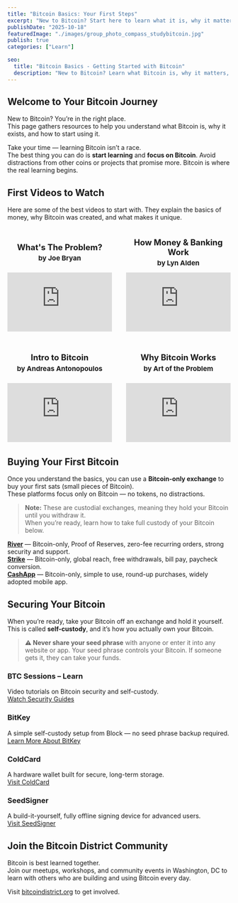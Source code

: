 ```yaml
---
title: "Bitcoin Basics: Your First Steps"
excerpt: "New to Bitcoin? Start here to learn what it is, why it matters, and how to begin using it."
publishDate: "2025-10-18"
featuredImage: "./images/group_photo_compass_studybitcoin.jpg"
publish: true
categories: ["Learn"]

seo:
  title: "Bitcoin Basics - Getting Started with Bitcoin"
  description: "New to Bitcoin? Learn what Bitcoin is, why it matters, and how to start using it. Take a look at these beginner resources and reach out if you have questions!"
---
```


## Welcome to Your Bitcoin Journey

New to Bitcoin? You’re in the right place.  
This page gathers resources to help you understand what Bitcoin is, why it exists, and how to start using it.

Take your time — learning Bitcoin isn’t a race.  
The best thing you can do is **start learning** and **focus on Bitcoin**. Avoid distractions from other coins or projects that promise more. Bitcoin is where the real learning begins.


## First Videos to Watch

Here are some of the best videos to start with. They explain the basics of money, why Bitcoin was created, and what makes it unique.

<style>
  .video-grid {
    display: grid;
    grid-template-columns: repeat(2, minmax(0, 1fr)); /* 2x2 by default */
    gap: 2rem;
    margin: 2rem 0;
  }

  /* Mobile: stack to 1 column */
  @media (max-width: 640px) {
    .video-grid { grid-template-columns: 1fr; }
  }

  .video-card {
    display: flex;
    flex-direction: column;
    align-items: center;
    text-align: center;
  }

  /* Keep title + author the same height across cards */
  .card-header {
    /* Adjust min-height if your titles wrap more/less */
    min-height: 4.75rem;
    display: flex;
    flex-direction: column;
    justify-content: center;
    margin-bottom: 0.5rem;
  }

  .card-header h3 {
    margin: 0;
    font-size: clamp(1rem, 2.2vw, 1.15rem);
    line-height: 1.2;
  }

  .card-header p {
    margin: 0.25rem 0 0;
    font-weight: 700;
    font-size: 0.95rem;
  }

  /* Responsive 16:9 video frame */
  .video-frame {
    position: relative;
    width: 100%;
    aspect-ratio: 16 / 9;        /* modern browsers */
    max-width: 640px;            /* optional max width, remove if not needed */
  }

  .video-frame iframe {
    position: absolute;
    inset: 0;
    width: 100%;
    height: 100%;
    border: 0;
  }

  /* Fallback for very old browsers without aspect-ratio support
     (optional: can be removed if you don't need it) */
  @supports not (aspect-ratio: 1) {
    .video-frame { padding-top: 56.25%; }
    .video-frame iframe { position: absolute; top: 0; left: 0; }
  }
</style>

<div class="video-grid">

  <div class="video-card">
    <div class="card-header">
      <h3>What's The Problem?</h3>
      <p>by Joe Bryan</p>
    </div>
    <div class="video-frame">
      <iframe src="https://www.youtube.com/embed/YtFOxNbmD38" title="What's The Problem?" allowfullscreen></iframe>
    </div>
  </div>

  <div class="video-card">
    <div class="card-header">
      <h3>How Money &amp; Banking Work</h3>
      <p>by Lyn Alden</p>
    </div>
    <div class="video-frame">
      <iframe src="https://www.youtube.com/embed/jk_HWmmwiAs" title="How Money &amp; Banking Work" allowfullscreen></iframe>
    </div>
  </div>

  <div class="video-card">
    <div class="card-header">
      <h3>Intro to Bitcoin</h3>
      <p>by Andreas Antonopoulos</p>
    </div>
    <div class="video-frame">
      <iframe src="https://www.youtube.com/embed/oiO8ruxp2IA" title="Intro to Bitcoin" allowfullscreen></iframe>
    </div>
  </div>

  <div class="video-card">
    <div class="card-header">
      <h3>Why Bitcoin Works</h3>
      <p>by Art of the Problem</p>
    </div>
    <div class="video-frame">
      <iframe src="https://www.youtube.com/embed/ZKwqNgG-Sv4" title="Why Bitcoin Works" allowfullscreen></iframe>
    </div>
  </div>

</div>



## Buying Your First Bitcoin

Once you understand the basics, you can use a **Bitcoin-only exchange** to buy your first sats (small pieces of Bitcoin).  
These platforms focus only on Bitcoin — no tokens, no distractions.

> **Note:** These are custodial exchanges, meaning they hold your Bitcoin until you withdraw it.  
> When you’re ready, learn how to take full custody of your Bitcoin below.

**[River](https://river.com)** — Bitcoin-only, Proof of Reserves, zero-fee recurring orders, strong security and support.  
**[Strike](https://strike.me)** — Bitcoin-only, global reach, free withdrawals, bill pay, paycheck conversion.  
**[CashApp](https://cash.app)** — Bitcoin-only, simple to use, round-up purchases, widely adopted mobile app.


## Securing Your Bitcoin

When you’re ready, take your Bitcoin off an exchange and hold it yourself.  
This is called **self-custody**, and it’s how you actually own your Bitcoin.

> **⚠️ Never share your seed phrase** with anyone or enter it into any website or app. Your seed phrase controls your Bitcoin. If someone gets it, they can take your funds.

### BTC Sessions – Learn  
Video tutorials on Bitcoin security and self-custody.  
[Watch Security Guides](https://www.youtube.com/watch?v=z3n1uZrNvXo)

### BitKey  
A simple self-custody setup from Block — no seed phrase backup required.  
[Learn More About BitKey](https://bitkey.world)

### ColdCard  
A hardware wallet built for secure, long-term storage.  
[Visit ColdCard](https://coldcard.com)

### SeedSigner  
A build-it-yourself, fully offline signing device for advanced users.  
[Visit SeedSigner](https://seedsigner.com/)


## Join the Bitcoin District Community

Bitcoin is best learned together.  
Join our meetups, workshops, and community events in Washington, DC to learn with others who are building and using Bitcoin every day.

Visit [bitcoindistrict.org](https://bitcoindistrict.org) to get involved.
